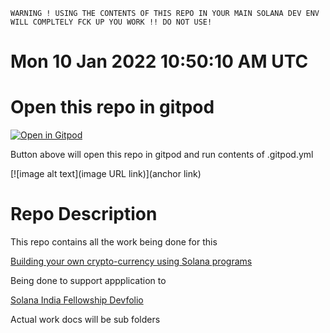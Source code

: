 ```
WARNING ! USING THE CONTENTS OF THIS REPO IN YOUR MAIN SOLANA DEV ENV WILL COMPLTELY FCK UP YOU WORK !! DO NOT USE!
```
# Mon 10 Jan 2022 10:50:10 AM UTC 

# Open this repo in gitpod

[![Open in Gitpod](https://gitpod.io/button/open-in-gitpod.svg)](https://gitpod.io/#github.com/morektz/qbSolanaMyMoney)

Button above will open this repo in gitpod and run contents of .gitpod.yml 

[![image alt text](image URL link)](anchor link)

# Repo Description 

This repo contains all the work being done for this 

[Building your own crypto-currency using Solana programs](https://openquest.xyz/quest/solana-my-money)

Being done to support appplication to 

[Solana India Fellowship Devfolio](https://solana-india-fellowship.devfolio.co/)

Actual work docs will be sub folders 


